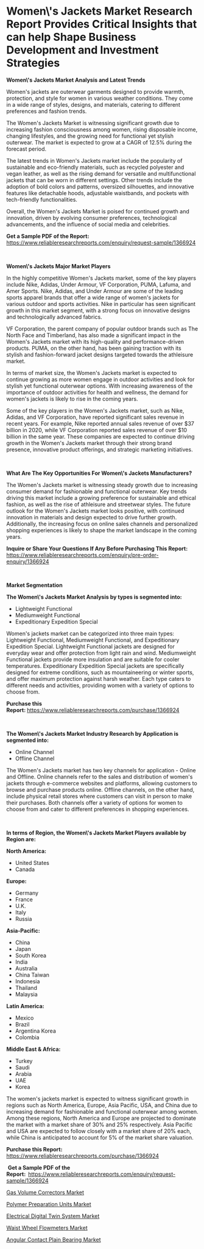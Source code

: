 <p><h1>Women\'s Jackets Market Research Report Provides Critical Insights that can help Shape Business Development and Investment Strategies</h1></p><p><strong>Women\'s Jackets Market Analysis and Latest Trends</strong></p>
<p><p>Women's jackets are outerwear garments designed to provide warmth, protection, and style for women in various weather conditions. They come in a wide range of styles, designs, and materials, catering to different preferences and fashion trends.</p><p>The Women's Jackets Market is witnessing significant growth due to increasing fashion consciousness among women, rising disposable income, changing lifestyles, and the growing need for functional yet stylish outerwear. The market is expected to grow at a CAGR of 12.5% during the forecast period.</p><p>The latest trends in Women's Jackets market include the popularity of sustainable and eco-friendly materials, such as recycled polyester and vegan leather, as well as the rising demand for versatile and multifunctional jackets that can be worn in different settings. Other trends include the adoption of bold colors and patterns, oversized silhouettes, and innovative features like detachable hoods, adjustable waistbands, and pockets with tech-friendly functionalities.</p><p>Overall, the Women's Jackets Market is poised for continued growth and innovation, driven by evolving consumer preferences, technological advancements, and the influence of social media and celebrities.</p></p>
<p><strong>Get a Sample PDF of the Report:&nbsp;</strong> <a href="https://www.reliableresearchreports.com/enquiry/request-sample/1366924">https://www.reliableresearchreports.com/enquiry/request-sample/1366924</a></p>
<p>&nbsp;</p>
<p><strong>Women\'s Jackets Major Market Players</strong></p>
<p><p>In the highly competitive Women's Jackets market, some of the key players include Nike, Adidas, Under Armour, VF Corporation, PUMA, Lafuma, and Amer Sports. Nike, Adidas, and Under Armour are some of the leading sports apparel brands that offer a wide range of women's jackets for various outdoor and sports activities. Nike in particular has seen significant growth in this market segment, with a strong focus on innovative designs and technologically advanced fabrics.</p><p>VF Corporation, the parent company of popular outdoor brands such as The North Face and Timberland, has also made a significant impact in the Women's Jackets market with its high-quality and performance-driven products. PUMA, on the other hand, has been gaining traction with its stylish and fashion-forward jacket designs targeted towards the athleisure market.</p><p>In terms of market size, the Women's Jackets market is expected to continue growing as more women engage in outdoor activities and look for stylish yet functional outerwear options. With increasing awareness of the importance of outdoor activities for health and wellness, the demand for women's jackets is likely to rise in the coming years.</p><p>Some of the key players in the Women's Jackets market, such as Nike, Adidas, and VF Corporation, have reported significant sales revenue in recent years. For example, Nike reported annual sales revenue of over $37 billion in 2020, while VF Corporation reported sales revenue of over $10 billion in the same year. These companies are expected to continue driving growth in the Women's Jackets market through their strong brand presence, innovative product offerings, and strategic marketing initiatives.</p></p>
<p>&nbsp;</p>
<p><strong>What Are The Key Opportunities For Women\'s Jackets Manufacturers?</strong></p>
<p><p>The Women's Jackets market is witnessing steady growth due to increasing consumer demand for fashionable and functional outerwear. Key trends driving this market include a growing preference for sustainable and ethical fashion, as well as the rise of athleisure and streetwear styles. The future outlook for the Women's Jackets market looks positive, with continued innovation in materials and design expected to drive further growth. Additionally, the increasing focus on online sales channels and personalized shopping experiences is likely to shape the market landscape in the coming years.</p></p>
<p><strong>Inquire or Share Your Questions If Any Before Purchasing This Report:</strong> <a href="https://www.reliableresearchreports.com/enquiry/pre-order-enquiry/1366924">https://www.reliableresearchreports.com/enquiry/pre-order-enquiry/1366924</a></p>
<p>&nbsp;</p>
<p><strong>Market Segmentation</strong></p>
<p><strong>The Women\'s Jackets Market Analysis by types is segmented into:</strong></p>
<p><ul><li>Lightweight Functional</li><li>Mediumweight Functional</li><li>Expeditionary Expedition Special</li></ul></p>
<p><p>Women's jackets market can be categorized into three main types: Lightweight Functional, Mediumweight Functional, and Expeditionary Expedition Special. Lightweight Functional jackets are designed for everyday wear and offer protection from light rain and wind. Mediumweight Functional jackets provide more insulation and are suitable for cooler temperatures. Expeditionary Expedition Special jackets are specifically designed for extreme conditions, such as mountaineering or winter sports, and offer maximum protection against harsh weather. Each type caters to different needs and activities, providing women with a variety of options to choose from.</p></p>
<p><strong>Purchase this Report:&nbsp;</strong><a href="https://www.reliableresearchreports.com/purchase/1366924">https://www.reliableresearchreports.com/purchase/1366924</a></p>
<p>&nbsp;</p>
<p><strong>The Women\'s Jackets Market Industry Research by Application is segmented into:</strong></p>
<p><ul><li>Online Channel</li><li>Offline Channel</li></ul></p>
<p><p>The Women's Jackets market has two key channels for application - Online and Offline. Online channels refer to the sales and distribution of women's jackets through e-commerce websites and platforms, allowing customers to browse and purchase products online. Offline channels, on the other hand, include physical retail stores where customers can visit in person to make their purchases. Both channels offer a variety of options for women to choose from and cater to different preferences in shopping experiences.</p></p>
<p>&nbsp;</p>
<p><strong>In terms of Region, the Women\'s Jackets Market Players available by Region are:</strong></p>
<p>
    <p> <strong> North America: </strong>
        <ul>
            <li>United States</li>
            <li>Canada</li>
        </ul>
        </p> 
    <p> <strong> Europe: </strong>
        <ul>
            <li>Germany</li>
            <li>France</li>
            <li>U.K.</li>
            <li>Italy</li>
            <li>Russia</li>
        </ul>
        </p> 
    <p> <strong> Asia-Pacific: </strong>
        <ul>
            <li>China</li>
            <li>Japan</li>
            <li>South Korea</li>
            <li>India</li>
            <li>Australia</li>
            <li>China Taiwan</li>
            <li>Indonesia</li>
            <li>Thailand</li>
            <li>Malaysia</li>
        </ul>
        </p> 
    <p> <strong> Latin America: </strong>
        <ul>
            <li>Mexico</li>
            <li>Brazil</li>
            <li>Argentina Korea</li>
            <li>Colombia</li>
        </ul>
        </p> 
    <p> <strong> Middle East & Africa: </strong>
        <ul>
            <li>Turkey</li>
            <li>Saudi</li>
            <li>Arabia</li>
            <li>UAE</li>
            <li>Korea</li>
        </ul>
    </p>
    </p>
<p><p>The women's jackets market is expected to witness significant growth in regions such as North America, Europe, Asia Pacific, USA, and China due to increasing demand for fashionable and functional outerwear among women. Among these regions, North America and Europe are projected to dominate the market with a market share of 30% and 25% respectively. Asia Pacific and USA are expected to follow closely with a market share of 20% each, while China is anticipated to account for 5% of the market share valuation.</p></p>
<p><strong>Purchase this Report: </strong><a href="https://www.reliableresearchreports.com/purchase/1366924">https://www.reliableresearchreports.com/purchase/1366924</a></p>
<p>&nbsp;<strong>Get a Sample PDF of the Report:&nbsp;&nbsp;</strong><a href="https://www.reliableresearchreports.com/enquiry/request-sample/1366924">https://www.reliableresearchreports.com/enquiry/request-sample/1366924</a></p>
<p><strong></strong></p>
<p><p><a href="https://medium.com/@vidyap2912/gas-volume-correctors-market-report-reveals-the-latest-trends-and-growth-opportunities-of-this-137bf0af6540">Gas Volume Correctors Market</a></p><p><a href="https://medium.com/@magaliortiz1955/polymer-preparation-units-market-research-report-its-history-and-forecast-2024-to-2031-98602c05f973">Polymer Preparation Units Market</a></p><p><a href="https://medium.com/@kayliherzog567/electrical-digital-twin-system-market-size-reveals-the-best-marketing-channels-in-global-industry-3d0329a30939">Electrical Digital Twin System Market</a></p><p><a href="https://medium.com/@vidyap2912/waist-wheel-flowmeters-market-furnishes-information-on-market-share-market-trends-and-market-0627076003ef">Waist Wheel Flowmeters Market</a></p><p><a href="https://medium.com/@kayliherzog567/angular-contact-plain-bearing-market-size-reveals-the-best-marketing-channels-in-global-industry-33cc2bb2b0d5">Angular Contact Plain Bearing Market</a></p></p>